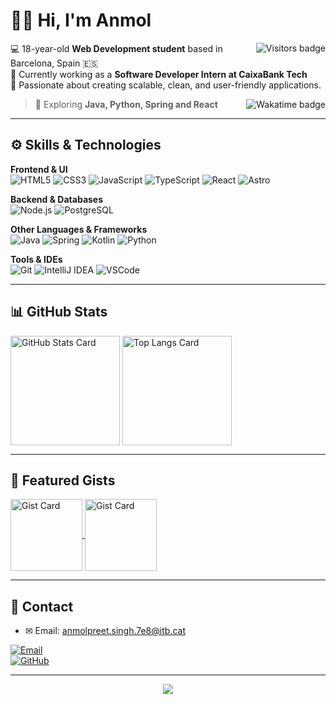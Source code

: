 # 👋🏼 Hi, I'm Anmol  

<img align="right" src="https://komarev.com/ghpvc/?username=AnmolSingh7e8&style=flat-square&color=blue" alt="Visitors badge" />

💻 18-year-old **Web Development student** based in Barcelona, Spain 🇪🇸  
🚀 Currently working as a **Software Developer Intern at CaixaBank Tech**  
🌱 Passionate about creating scalable, clean, and user-friendly applications.  

<a href="https://wakatime.com/@018d3241-0f81-4d3f-b74f-e65b6da873ea">
  <img align="right" src="https://wakatime.com/badge/user/018d3241-0f81-4d3f-b74f-e65b6da873ea.svg?style=flat-square" alt="Wakatime badge" />
</a>

> 🧠 Exploring **Java, Python, Spring and React**  

---

## ⚙️ Skills & Technologies  

**Frontend & UI**  
![HTML5](https://img.shields.io/badge/HTML5-E34F26?style=for-the-badge&logo=html5&logoColor=white)
![CSS3](https://img.shields.io/badge/CSS3-1572B6?style=for-the-badge&logo=css3&logoColor=white)
![JavaScript](https://img.shields.io/badge/JavaScript-F7DF1E?style=for-the-badge&logo=javascript&logoColor=black)
![TypeScript](https://img.shields.io/badge/TypeScript-3178C6?style=for-the-badge&logo=typescript&logoColor=white)
![React](https://img.shields.io/badge/React-20232A?style=for-the-badge&logo=react&logoColor=61DAFB)
![Astro](https://img.shields.io/badge/Astro-FF5D01?style=for-the-badge&logo=astro&logoColor=white)

**Backend & Databases**  
![Node.js](https://img.shields.io/badge/Node.js-6DA55F?style=for-the-badge&logo=node.js&logoColor=white)
![PostgreSQL](https://img.shields.io/badge/PostgreSQL-316192?style=for-the-badge&logo=postgresql&logoColor=white)

**Other Languages & Frameworks**  
![Java](https://img.shields.io/badge/Java-ED8B00?style=for-the-badge&logo=openjdk&logoColor=white)
![Spring](https://img.shields.io/badge/Spring-6DB33F?style=for-the-badge&logo=spring&logoColor=white)
![Kotlin](https://img.shields.io/badge/Kotlin-0095D5?style=for-the-badge&logo=kotlin&logoColor=white)
![Python](https://img.shields.io/badge/Python-14354C?style=for-the-badge&logo=python&logoColor=white)

**Tools & IDEs**  
![Git](https://img.shields.io/badge/Git-E44C30?style=for-the-badge&logo=git&logoColor=white)
![IntelliJ IDEA](https://img.shields.io/badge/IntelliJ_IDEA-000000.svg?style=for-the-badge&logo=intellij-idea&logoColor=white)
![VSCode](https://img.shields.io/badge/VS_Code-0078D4?style=for-the-badge&logo=visual-studio-code&logoColor=white)

---

## 📊 GitHub Stats  

<picture>
  <source srcset="https://github-readme-stats.vercel.app/api?username=AnmolSingh7e8&show_icons=true&bg_color=161b22&border_color=22222288&text_color=bbb" media="(prefers-color-scheme: dark)" />
  <source srcset="https://github-readme-stats.vercel.app/api?username=AnmolSingh7e8&show_icons=true&bg_color=00000000&border_color=22222288&text_color=222" media="(prefers-color-scheme: light)" />
  <img height=175 align="center" src="https://github-readme-stats.vercel.app/api?username=AnmolSingh7e8&show_icons=true&bg_color=00000000&border_color=22222288&text_color=bbb" alt="GitHub Stats Card" />
</picture>  

<picture>
  <source srcset="https://github-readme-stats.vercel.app/api/top-langs/?username=AnmolSingh7e8&layout=compact&bg_color=161b22&border_color=22222288&text_color=bbb" media="(prefers-color-scheme: dark)" />
  <source srcset="https://github-readme-stats.vercel.app/api/top-langs/?username=AnmolSingh7e8&layout=compact&bg_color=00000000&border_color=22222288&text_color=222" media="(prefers-color-scheme: light)" />
  <img height=175 align="center" src="https://github-readme-stats.vercel.app/api/top-langs/?username=AnmolSingh7e8&layout=compact&bg_color=00000000&border_color=22222288&text_color=bbb" alt="Top Langs Card" />
</picture>  

---

## 📓 Featured Gists  

<a href="https://gist.github.com/Picuu/d4bb57cb7173edfdf9f74c3f3fe6633a">
  <img height=115 align="center" src="https://github-readme-stats.vercel.app/api/gist?id=d4bb57cb7173edfdf9f74c3f3fe6633a&bg_color=161b22&border_color=22222288&text_color=bbb" alt="Gist Card" />
</a>  

<a href="https://gist.github.com/picuu/eed5f72e99bacab9f39a88fb28e91bfd">
  <img height=115 align="center" src="https://github-readme-stats.vercel.app/api/gist?id=eed5f72e99bacab9f39a88fb28e91bfd&bg_color=161b22&border_color=22222288&text_color=bbb" alt="Gist Card" />
</a>  

---

## 📧 Contact  

- ✉ Email: [anmolpreet.singh.7e8@itb.cat](mailto:anmolpreet.singh.7e8@itb.cat)  

[![Email](https://img.shields.io/badge/Email-111?style=for-the-badge&logo=gmail&logoColor=white)](mailto:anmolpreet.singh.7e8@itb.cat)  
[![GitHub](https://img.shields.io/badge/GitHub-24292e?style=for-the-badge&logo=github&logoColor=white)](https://github.com/AnmolSingh7e8)  

---

<p align="center">
  <img src="https://capsule-render.vercel.app/api?type=waving&color=gradient&height=60&section=footer"/>
</p>
